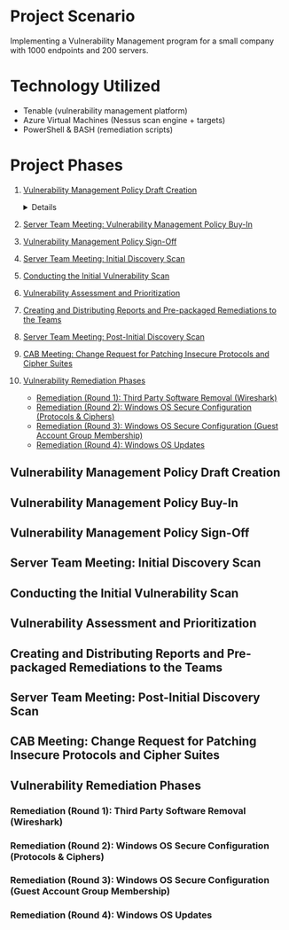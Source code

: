 # Project Scenario
Implementing a Vulnerability Management program for a small company with 1000 endpoints and 200 servers.

# Technology Utilized
- Tenable (vulnerability management platform)
- Azure Virtual Machines (Nessus scan engine + targets)
- PowerShell & BASH (remediation scripts)

# Project Phases
1. [Vulnerability Management Policy Draft Creation](#vulnerability-management-policy-draft-creation)
        <details>
        ———————————————————— Vulnerability Management Policy Draft: BEGIN ————————————————————
        
        <summary>Vulnerability Management Policy</summary>
        
        1. **Policy Overview**
           This policy establishes the framework for managing vulnerabilities within LogN Pacific's IT infrastructure to ensure the security and integrity of our systems through timely and effective identification, evaluation, and remediation of threats.
        
        2. **Scope**
           This policy applies to all IT assets owned or operated by LogN Pacific, including networks, servers, endpoints, and associated applications.
        
        3. **Responsibilities**
           - **Chief Information Security Officer (CISO):** Oversight of the vulnerability management process and ensuring compliance with this policy.
           - **Chief Information Officer (CIO):** Ensuring that vulnerability management is integrated with LogN Pacific's overall IT strategy.
           - **Department Heads:** Responsible for ensuring compliance within their respective departments.
        
        4. **Vulnerability Scan Schedule**
           - **Routine Scans:** Conduct monthly scans of all IT assets to identify vulnerabilities.
           - **Ad-Hoc Scans:** Perform scans in response to significant security alerts or when new vulnerabilities are reported.
        
        5. **Remediation Schedule and Cadence**
           Based on the Common Vulnerability Scoring System (CVSS):
           - **Critical (CVSS 9.0-10):** Remediate or mitigate within 48 hours.
           - **High (CVSS 7.0-8.9):** Remediate or mitigate within 7 days.
           - **Medium (CVSS 4.0-6.9):** Remediate or mitigate within 30 days.
           - **Low (CVSS 0.1-3.9):** Remediate or mitigate within 90 days.
        
        6. **Maintenance Plans**
           - **Routine Patching:** Apply security patches and updates on a scheduled monthly basis.
           - **Emergency Patching:** Initiate within 24 hours for critical vulnerabilities that pose immediate risks.
           - **Emergency Mitigation:** Implement temporary measures (e.g., firewall rules, access restrictions) to protect against vulnerabilities while permanent solutions are developed.
           - **Unpatchable Assets:** Implement segmentation, increased monitoring, or phased removal from the environment.
        
        7. **Non-Compliance Consequences**
           Departments failing to comply with this policy will face:
           - Immediate review of their procedures.
           - Mandatory retraining for involved personnel.
           - Escalation to senior management for further disciplinary actions including termination.
        
        8. **Sign-Off**
           **Chief Information Security Officer (CISO)**
           Sign:  ____________________________________
           Date:  ____________________________________
        
           **Chief Information Officer (CIO)**
           Sign:  ____________________________________
           Date:  ____________________________________
        
           **Chief Executive Officer (CEO)**
           Sign:  ____________________________________
           Date:  ____________________________________
        
        9. **Review and Revision**
           This policy will be reviewed annually or sooner if necessary to accommodate changes in business processes or to address emerging threats.
        
        **Document Control**
        - Version: 1.0
        - Date: [Insert Date]
        - Author: [Insert Author Name]
        ———————————————————— Vulnerability Management Policy Draft: END ————————————————————
        </details>

2. [Server Team Meeting: Vulnerability Management Policy Buy-In](#vulnerability-management-policy-buy-in)
3. [Vulnerability Management Policy Sign-Off](#vulnerability-management-policy-sign-off)
4. [Server Team Meeting: Initial Discovery Scan](#server-team-meeting-initial-discovery-scan)
5. [Conducting the Initial Vulnerability Scan](#conducting-the-initial-vulnerability-scan)
6. [Vulnerability Assessment and Prioritization](#vulnerability-assessment-and-prioritization)
7. [Creating and Distributing Reports and Pre-packaged Remediations to the Teams](#creating-and-distributing-reports-and-pre-packaged-remediations-to-the-teams)
8. [Server Team Meeting: Post-Initial Discovery Scan](#server-team-meeting-post-initial-discovery-scan)
9. [CAB Meeting: Change Request for Patching Insecure Protocols and Cipher Suites](#cab-meeting-change-request-for-patching-insecure-protocols-and-cipher-suites)
10. [Vulnerability Remediation Phases](#vulnerability-remediation-phases)
    - [Remediation (Round 1): Third Party Software Removal (Wireshark)](#remediation-round-1-third-party-software-removal-wireshark)
    - [Remediation (Round 2): Windows OS Secure Configuration (Protocols & Ciphers)](#remediation-round-2-windows-os-secure-configuration-protocols--ciphers)
    - [Remediation (Round 3): Windows OS Secure Configuration (Guest Account Group Membership)](#remediation-round-3-windows-os-secure-configuration-guest-account-group-membership)
    - [Remediation (Round 4): Windows OS Updates](#remediation-round-4-windows-os-updates)

## Vulnerability Management Policy Draft Creation


## Vulnerability Management Policy Buy-In


## Vulnerability Management Policy Sign-Off


## Server Team Meeting: Initial Discovery Scan


## Conducting the Initial Vulnerability Scan


## Vulnerability Assessment and Prioritization


## Creating and Distributing Reports and Pre-packaged Remediations to the Teams


## Server Team Meeting: Post-Initial Discovery Scan


## CAB Meeting: Change Request for Patching Insecure Protocols and Cipher Suites


## Vulnerability Remediation Phases


### Remediation (Round 1): Third Party Software Removal (Wireshark)


### Remediation (Round 2): Windows OS Secure Configuration (Protocols & Ciphers)


### Remediation (Round 3): Windows OS Secure Configuration (Guest Account Group Membership)


### Remediation (Round 4): Windows OS Updates
